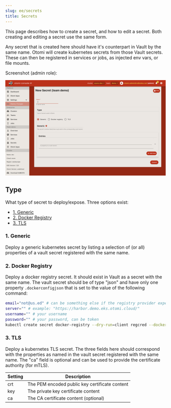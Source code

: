 ```yaml
---
slug: ee/secrets
title: Secrets
---
```


This page describes how to create a secret, and how to edit a secret. Both creating and editing a secret use the same form.

Any secret that is created here should have it's counterpart in Vault by the same name. Otomi will create kubernetes secrets from those Vault secrets. These can then be registered in services or jobs, as injected env vars, or file mounts.

Screenshot (admin role):

![Console: new secret](img/console-new-secret.png)

## Type

What type of secret to deploy/expose. Three options exist:

- [1. Generic](#1-generic)
- [2. Docker Registry](#2-docker-registry)
- [3. TLS](#3-tls)

### 1. Generic

Deploy a generic kubernetes secret by listing a selection of (or all) properties of a vault secret registered with the same name.

### 2. Docker Registry

Deploy a docker registry secret. It should exist in Vault as a secret with the same name. The vault secret should be of type "json" and have only one property `.dockerconfigjson` that is set to the value of the following command:

```bash
email="not@us.ed" # can be something else if the registry provider expects it, but usually this is ignored
server="" # example: "https://harbor.demo.eks.otomi.cloud/"
username="" # your username
password="" # your password, can be token
kubectl create secret docker-registry --dry-run=client regcred --docker-email=$email --docker-server=$server --docker-username=$username --docker-password=$password -ojsonpath='{.data.\.dockerconfigjson}' | base64 --decode
```

### 3. TLS

Deploy a kubernetes TLS secret. The three fields here should correspond with the properties as named in the vault secret registered with the same name. The "ca" field is optional and can be used to provide the certificate authority (for mTLS).

| Setting | Description                                    |
| ------- | ---------------------------------------------- |
| crt     | The PEM encoded public key certificate content |
| key     | The private key certificate content            |
| ca      | The CA certificate content (optional)          |
